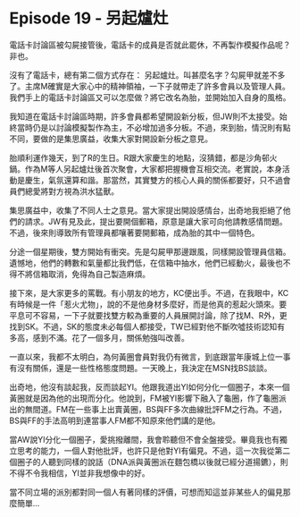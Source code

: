# Episode 19 - 另起爐灶

電話卡討論區被勾屍接管後，電話卡的成員是否就此罷休，不再製作模擬作品呢？非也。

沒有了電話卡，總有第二個方式存在： 另起爐灶。叫甚麼名字？勾屍甲就差不多了。主席M確實是大家心中的精神領袖，一下子就帶走了許多會員以及管理人員。我們手上的電話卡討論區又可以怎麼做？將它改名為胎，並開始加入自身的風格。

我知道在電話卡討論區時期，許多會員都希望開設新分板，但JW則不太接受。始終當時仍是以討論模擬製作為主，不必增加過多分板。不過，來到胎，情況則有點不同，要做的是集思廣益，收集大家對開設新分板之意見。

胎順利運作幾天，到了R的生日。R跟大家慶生的地點，沒猜錯，都是沙角邨火鍋。作為M等人另起爐灶後首次聚會，大家都把握機會互相交流。老實說，本身活動是慶生，氣氛還算和諧。那當然，其實雙方的核心人員的關係都要好，只不過會員們總愛將對方視為洪水猛獸。

集思廣益中，收集了不同人士之意見。當大家提出開設感情台，出奇地我拒絕了他們的請求。JW有見及此，提出要開個郵箱，原意是讓大家可向他請教感情問題。不過，後來則導致所有管理員都嚷著要開郵箱，成為胎的其中一個特色。

分途一個星期後，雙方開始有衝突。先是勾屍甲那邊跟風，同樣開設管理員信箱。遺憾地，他們的轉數和氣量都比我們低，在信箱中抽水，他們已經動火，最後也不得不將信箱取消，免得為自己製造麻煩。

接下來，是大家更多的罵戰。有小朋友的地方，KC便出手。不過，在我眼中，KC有時候是一件「惹火尤物」，說的不是他身材多麼好，而是他真的惹起火頭來。要平息可不容易，一下子就要找雙方較為重要的人員展開討論，除了找M、R外，更找到SK。不過，SK的態度未必每個人都接受，TW已經對他不斷吹噓技術認知有多高，感到不滿。花了一個多月，關係勉強叫改善。

一直以來，我都不太明白，為何黃圈會員對我仍有微言，到底跟當年康城上位一事有沒有關係，還是一些性格態度問題。一天晚上，我決定在MSN找BS談談。

出奇地，他沒有談起我，反而談起YI。他跟我道出YI如何分化一個圈子，本來一個黃圈就是因為他的出現而分化。他說到，FM被YI影響下融入了龜圈，作了龜圈派出的無間道。FM在一些事上出賣黃圈，BS與FF多次曲線批評FM之行為。不過，BS與FF的手法高明到連當事人FM都不知原來他們講的是他。

當AW說YI分化一個圈子，愛挑撥離間，我會聆聽但不會全盤接受。畢竟我也有獨立思考的能力，一個人對他批評，也許只是他對YI有偏見。不過，這一次我從第二個圈子的人聽到同樣的說話（DNA派與黃圈派在麵包橋以後就已經分道揚鑣），則不得不令我相信，YI並非我想像中的好。

當不同立場的派別都對同一個人有著同樣的評價，可想而知這並非某些人的偏見那麼簡單...
